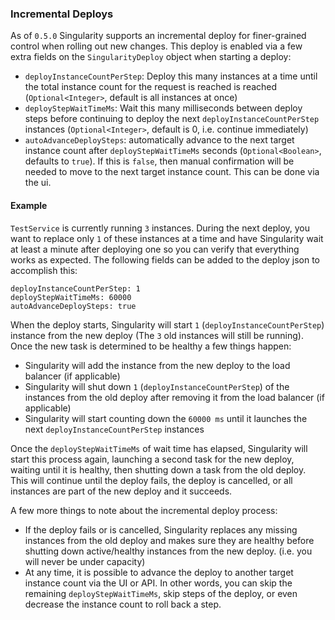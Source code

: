 ### Incremental Deploys

As of `0.5.0` Singularity supports an incremental deploy for finer-grained control when rolling out new changes. This deploy is enabled via a few extra fields on the `SingularityDeploy` object when starting a deploy:

- `deployInstanceCountPerStep`: Deploy this many instances at a time until the total instance count for the request is reached is reached (`Optional<Integer>`, default is all instances at once)
- `deployStepWaitTimeMs`: Wait this many milliseconds between deploy steps before continuing to deploy the next `deployInstanceCountPerStep` instances (`Optional<Integer>`, default is 0, i.e. continue immediately)
- `autoAdvanceDeploySteps`: automatically advance to the next target instance count after `deployStepWaitTimeMs` seconds (`Optional<Boolean>`, defaults to `true`). If this is `false`, then manual confirmation will be needed to move to the next target instance count. This can be done via the ui.


#### Example

`TestService` is currently running `3` instances. During the next deploy, you want to replace only `1` of these instances at a time and have Singularity wait at least a minute after deploying one so you can verify that everything works as expected. The following fields can be added to the deploy json to accomplish this:

```
deployInstanceCountPerStep: 1
deployStepWaitTimeMs: 60000
autoAdvanceDeploySteps: true
```

When the deploy starts, Singularity will start `1` (`deployInstanceCountPerStep`) instance from the new deploy (The `3` old instances will still be running). Once the new task is determined to be healthy a few things happen:

- Singularity will add the instance from the new deploy to the load balancer (if applicable)
- Singularity will shut down `1` (`deployInstanceCountPerStep`) of the instances from the old deploy after removing it from the load balancer (if applicable)
- Singularity will start counting down the `60000 ms` until it launches the next `deployInstanceCountPerStep` instances

Once the `deployStepWaitTimeMs` of wait time has elapsed, Singularity will start this process again, launching a second task for the new deploy, waiting until it is healthy, then shutting down a task from the old deploy. This will continue until the deploy fails, the deploy is cancelled, or all instances are part of the new deploy and it succeeds.

A few more things to note about the incremental deploy process:
- If the deploy fails or is cancelled, Singularity replaces any missing instances from the old deploy and makes sure they are healthy before shutting down active/healthy instances from the new deploy. (i.e. you will never be under capacity)
- At any time, it is possible to advance the deploy to another target instance count via the UI or API. In other words, you can skip the remaining `deployStepWaitTimeMs`, skip steps of the deploy, or even decrease the instance count to roll back a step.

